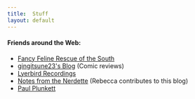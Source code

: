 ```yaml
---
title:  Stuff
layout: default
---
```

#### Friends around the Web:
* [Fancy Feline Rescue of the South][fancy_feline]
* [gingitsune23's Blog][gingitsune] (Comic reviews)
* [Lyerbird Recordings][lyerbird]
* [Notes from the Nerdette][nerdette] (Rebecca contributes to this blog)
* [Paul Plunkett][paul]

[fancy_feline]: http://www.fancyfelinerescue.org
[gingitsune]:   http://www.ign.com/blogs/gingitsune23
[lyerbird]:     http://www.lyerbirdrecordings.com
[nerdette]:     http://notesfromthenerdette.blogspot.com
[paul]:         http://paulplunkett.com
